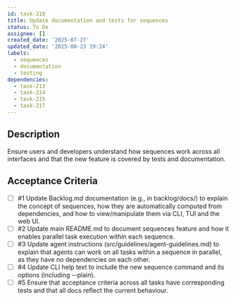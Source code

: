 ```yaml
---
id: task-218
title: Update documentation and tests for sequences
status: To Do
assignee: []
created_date: '2025-07-27'
updated_date: '2025-08-23 19:24'
labels:
  - sequences
  - documentation
  - testing
dependencies:
  - task-213
  - task-214
  - task-215
  - task-217
---
```


## Description

Ensure users and developers understand how sequences work across all interfaces and that the new feature is covered by tests and documentation.

## Acceptance Criteria
<!-- AC:BEGIN -->
- [ ] #1 Update Backlog.md documentation (e.g., in backlog/docs/) to explain the concept of sequences, how they are automatically computed from dependencies, and how to view/manipulate them via CLI, TUI and the web UI.
- [ ] #2 Update main README.md to document sequences feature and how it enables parallel task execution within each sequence.
- [ ] #3 Update agent instructions (src/guidelines/agent-guidelines.md) to explain that agents can work on all tasks within a sequence in parallel, as they have no dependencies on each other.
- [ ] #4 Update CLI help text to include the new sequence command and its options (including --plain).
- [ ] #5 Ensure that acceptance criteria across all tasks have corresponding tests and that all docs reflect the current behaviour.
<!-- AC:END -->
